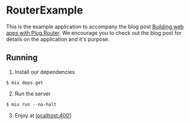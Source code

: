 # RouterExample

This is the example application to accompany the blog post [Building web apps with Plug.Router](https://elixirschool.com/blog/building-apps-with-plug-router).
We encourage you to check out the blog post for details on the application and it's purpose.

## Running

1. Install our dependencies

  ```shell
  $ mix deps.get
  ```

2. Run the server

  ```shell
  $ mix run --no-halt
  ```

3. Enjoy at [localhost:4001](localhost:4001)
